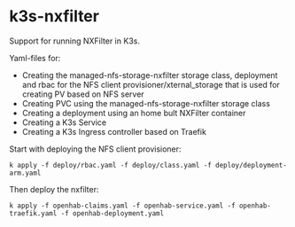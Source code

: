 # k3s-nxfilter
Support for running NXFilter in K3s.

Yaml-files for:

* Creating the managed-nfs-storage-nxfilter storage class, deployment and rbac for the NFS client provisioner/xternal_storage that is used for creating PV based on NFS server
* Creating PVC using the managed-nfs-storage-nxfilter storage class
* Creating a deployment using an home bult NXFilter container
* Creating a K3s Service
* Creating a K3s Ingress controller based on Traefik 

Start with deploying the NFS client provisioner:

`k apply -f deploy/rbac.yaml -f deploy/class.yaml -f deploy/deployment-arm.yaml`

Then deploy the nxfilter:

`k apply -f openhab-claims.yaml -f openhab-service.yaml -f openhab-traefik.yaml -f openhab-deployment.yaml`
